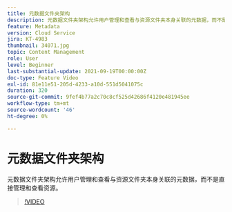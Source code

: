```yaml
---
title: 元数据文件夹架构
description: 元数据文件夹架构允许用户管理和查看与资源文件夹本身关联的元数据，而不是直接管理和查看资源。
feature: Metadata
version: Cloud Service
jira: KT-4983
thumbnail: 34071.jpg
topic: Content Management
role: User
level: Beginner
last-substantial-update: 2021-09-19T00:00:00Z
doc-type: Feature Video
exl-id: 81e11e51-205d-4233-a10d-551d5041075c
duration: 320
source-git-commit: 9fef4b77a2c70c8cf525d42686f4120e481945ee
workflow-type: tm+mt
source-wordcount: '46'
ht-degree: 0%

---
```


# 元数据文件夹架构

元数据文件夹架构允许用户管理和查看与资源文件夹本身关联的元数据，而不是直接管理和查看资源。

>[!VIDEO](https://video.tv.adobe.com/v/34071?quality=12&learn=on)
